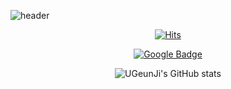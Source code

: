 ![header](https://capsule-render.vercel.app/api?type=wave&color=E6E6FA&height=350&section=header&text=UGeunJi&fontSize=80)<br>

<!DOCTYPE html>
<html lang = "en">
<head>
    <div align = "center">
    
[![Hits](https://hits.seeyoufarm.com/api/count/incr/badge.svg?url=https%3A%2F%2Fgithub.com%2FUGeunJi%2Fhit-counter&count_bg=%235EB6C8&title_bg=%23E3CBCB&icon=&icon_color=%23ACE6E6&title=hits&edge_flat=false)](https://hits.seeyoufarm.com)
 
[![Google Badge](https://img.shields.io/badge/Google-D14836?style=flat&logo=google&logoColor=white)](mailto:ajtwlsdnrms@gmail.com)

<!-- [![Top Langs](https://github-readme-stats.vercel.app/api/top-langs/?username=UGeunJi&hide=jupyter%20notebook&layout=compact)](https://github.com/UGeunJi/github-readme-stats) -->

![UGeunJi's GitHub stats](https://github-readme-stats.vercel.app/api?username=UGeunJi&show_icons=true&theme=solarized-light)

<!---
UGeunJi/UGeunJi is a ✨ special ✨ repository because its `README.md` (this file) appears on your GitHub profile.
You can click the Preview link to take a look at your changes.
--->

   </div>
</head>
</html>
